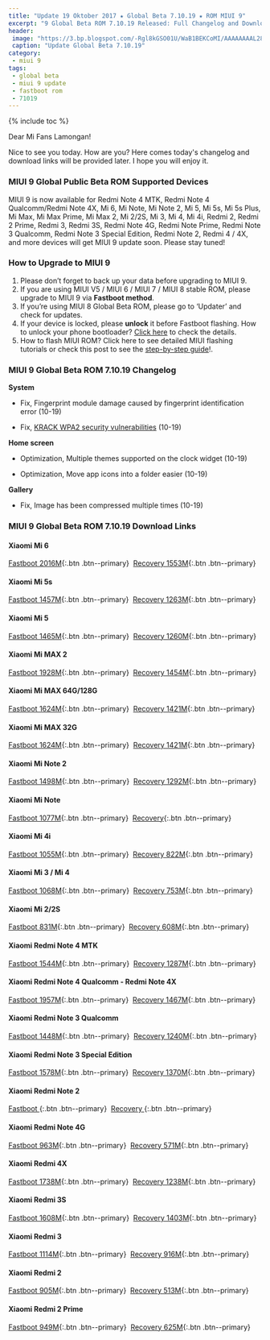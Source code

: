 ```yaml
---
title: "Update 19 Oktober 2017 ★ Global Beta 7.10.19 ★ ROM MIUI 9"
excerpt: "9 Global Beta ROM 7.10.19 Released: Full Changelog and Download Links! Please click here to download all ROMs."
header:
 image: "https://3.bp.blogspot.com/-Rgl8kGSO01U/WaB1BEKCoMI/AAAAAAAAL28/eUTsqizF7cEaAHG0MektW6ctRQufVh68ACLcBGAs/s1600/104907t9tgiintp97at0zp.png"
 caption: "Update Global Beta 7.10.19"
category:
 - miui 9
tags:
 - global beta
 - miui 9 update
 - fastboot rom
 - 71019
---
```


{% include toc %}

Dear Mi Fans Lamongan!

Nice to see you today. How are you? Here comes today's changelog and download links will be provided later. I hope you will enjoy it.

### MIUI 9 Global Public Beta ROM Supported Devices

MIUI 9 is now available for Redmi Note 4 MTK, Redmi Note 4 Qualcomm/Redmi Note 4X, Mi 6, Mi Note, Mi Note 2, Mi 5, Mi 5s, Mi 5s Plus, Mi Max, Mi Max Prime, Mi Max 2, Mi 2/2S, Mi 3, Mi 4, Mi 4i,  Redmi 2, Redmi 2 Prime, Redmi 3, Redmi 3S, Redmi Note 4G, Redmi Note Prime, Redmi Note 3 Qualcomm, Redmi Note 3 Special Edition, Redmi Note 2, Redmi 4 / 4X, and more devices will get MIUI 9 update soon. Please stay tuned!

### How to Upgrade to MIUI 9

1. Please don’t forget to back up your data before upgrading to MIUI 9.
2. If you are using MIUI V5 / MIUI 6 / MIUI 7 / MIUI 8 stable ROM, please upgrade to MIUI 9 via **Fastboot method**. 
3. If you’re using MIUI 8 Global Beta ROM, please go to ‘Updater’ and check for updates.
4. If your device is locked, please **unlock** it before Fastboot flashing. How to unlock your phone bootloader? [Click here](/dijamin-sukses-unlock-bootloader-semua-xiaomi) to check the details.
5. How to flash MIUI ROM? Click here to see detailed MIUI flashing tutorials or check this post to see the [step-by-step guide](https://mi.knoacc.org/simple-complete-guide-upgrade-to-miui-9)!.

### MIUI 9 Global Beta ROM 7.10.19 Changelog

**System**

- Fix, Fingerprint module damage caused by fingerprint identification error (10-19)

- Fix, [KRACK WPA2 security vulnerabilities](/krack-attack-breaks-wpa2-wifi-protocol) (10-19)

**Home screen**

- Optimization, Multiple themes supported on the clock widget (10-19)

- Optimization, Move app icons into a folder easier (10-19)

**Gallery**

- Fix, Image has been compressed multiple times (10-19)

### MIUI 9 Global Beta ROM 7.10.19 Download Links

#### Xiaomi Mi 6

[Fastboot 2016M](http://bigota.d.miui.com/7.10.19/sagit_global_images_7.10.19_20171019.0000.00_7.1_global_ce20c5b39b.tgz){:.btn .btn--primary} 
[Recovery 1553M](http://bigota.d.miui.com/7.10.19/miui_MI6Global_7.10.19_9767976a70_7.1.zip){:.btn .btn--primary} 

#### Xiaomi Mi 5s

[Fastboot 1457M](http://bigota.d.miui.com/7.10.19/capricorn_global_images_7.10.19_20171019.0000.00_7.0_global_c266b895f4.tgz){:.btn .btn--primary} 
[Recovery 1263M](http://bigota.d.miui.com/7.10.19/miui_MI5SGlobal_7.10.19_a513fe9ac6_7.0.zip){:.btn .btn--primary}  

#### Xiaomi Mi 5

[Fastboot 1465M](http://bigota.d.miui.com/7.10.19/gemini_global_images_7.10.19_20171019.0000.00_7.0_global_c57a18760c.tgz){:.btn .btn--primary} 
[Recovery 1260M](http://bigota.d.miui.com/7.10.19/miui_MI5Global_7.10.19_58ba3b2c51_7.0.zip){:.btn .btn--primary}

#### Xiaomi Mi MAX 2

[Fastboot 1928M](http://bigota.d.miui.com/7.10.19/oxygen_global_images_7.10.19_20171019.0000.00_7.1_global_bb2d0cb15e.tgz){:.btn .btn--primary} 
[Recovery 1454M](http://bigota.d.miui.com/7.10.19/miui_MIMAX2Global_7.10.19_6bb82c5350_7.1.zip){:.btn .btn--primary} 

#### Xiaomi Mi MAX 64G/128G

[Fastboot 1624M](http://bigota.d.miui.com/7.10.19/helium_global_images_7.10.19_20171019.0000.00_7.0_global_cff55710c1.tgz){:.btn .btn--primary} 
[Recovery 1421M](http://bigota.d.miui.com/7.10.19/miui_MIMAX652Global_7.10.19_5139a37503_7.0.zip){:.btn .btn--primary} 

#### Xiaomi Mi MAX 32G

[Fastboot 1624M](http://bigota.d.miui.com/7.10.19/hydrogen_global_images_7.10.19_20171019.0000.00_7.0_global_88a7b747d8.tgz){:.btn .btn--primary} 
[Recovery 1421M](http://bigota.d.miui.com/7.10.19/miui_MIMAXGlobal_7.10.19_6faca570a5_7.0.zip){:.btn .btn--primary} 

#### Xiaomi Mi Note 2

[Fastboot 1498M](http://bigota.d.miui.com/7.10.19/scorpio_global_images_7.10.19_20171019.0000.00_7.0_global_dc1f427d49.tgz){:.btn .btn--primary} 
[Recovery 1292M](http://bigota.d.miui.com/7.10.19/miui_MINote2Global_7.10.19_f7dd02c4d1_7.0.zip){:.btn .btn--primary} 

#### Xiaomi Mi Note

[Fastboot 1077M](http://bigota.d.miui.com/7.10.19/virgo_global_images_7.10.19_20171019.0000.00_6.0_global_ab7c95f061.tgz){:.btn .btn--primary} 
[Recovery](http://bigota.d.miui.com/7.10.19/miui_MINoteGlobal_7.10.19_b7e67ad862_6.0.zip){:.btn .btn--primary} 

#### Xiaomi Mi 4i

[Fastboot 1055M](http://bigota.d.miui.com/7.10.19/ferrari_global_images_7.10.19_20171019.0000.00_5.0_global_638322f527.tgz ){:.btn .btn--primary} 
[Recovery 822M](http://bigota.d.miui.com/7.10.19/miui_MI4iGlobal_7.10.19_dec9392656_5.0.zip){:.btn .btn--primary} 

#### Xiaomi Mi 3 / Mi 4

[Fastboot 1068M](http://bigota.d.miui.com/7.10.19/cancro_global_images_7.10.19_20171019.0000.00_6.0_global_98c1fa7657.tgz){:.btn .btn--primary} 
[Recovery 753M](http://bigota.d.miui.com/7.10.19/miui_MI3WMI4WGlobal_7.10.19_aa55bbbc6b_6.0.zip){:.btn .btn--primary}  

#### Xiaomi Mi 2/2S

[Fastboot 831M](http://bigota.d.miui.com/7.10.19/aries_global_images_7.10.19_20171019.0000.00_5.0_global_dd3941ecee.tgz){:.btn .btn--primary} 
[Recovery 608M](http://bigota.d.miui.com/7.10.19/miui_MI2Global_7.10.19_caa0ec2fce_5.0.zip){:.btn .btn--primary} 

#### Xiaomi Redmi Note 4 MTK

[Fastboot 1544M](http://bigota.d.miui.com/7.10.19/nikel_global_images_7.10.19_20171019.0000.00_6.0_global_95986beee5.tgz){:.btn .btn--primary} 
[Recovery 1287M](http://bigota.d.miui.com/7.10.19/miui_HMNote4Global_7.10.19_5febb20b6f_6.0.zip){:.btn .btn--primary}

#### Xiaomi Redmi Note 4 Qualcomm - Redmi Note 4X

[Fastboot 1957M](http://bigota.d.miui.com/7.10.19/mido_global_images_7.10.19_20171019.0000.00_7.0_global_d7fe739cac.tgz){:.btn .btn--primary} 
[Recovery 1467M](http://bigota.d.miui.com/7.10.19/miui_HMNote4XGlobal_7.10.19_b54289d965_7.0.zip){:.btn .btn--primary} 

#### Xiaomi Redmi Note 3 Qualcomm

[Fastboot 1448M](http://bigota.d.miui.com/7.10.19/kenzo_global_images_7.10.19_20171019.0000.00_6.0_global_ede817c014.tgz){:.btn .btn--primary} 
[Recovery 1240M](http://bigota.d.miui.com/7.10.19/miui_HMNote3ProGlobal_7.10.19_c26d99a3dd_6.0.zip){:.btn .btn--primary} 

#### Xiaomi Redmi Note 3 Special Edition

[Fastboot 1578M](http://bigota.d.miui.com/7.10.19/kate_global_images_7.10.19_20171019.0000.00_6.0_global_5ca6e02bfe.tgz){:.btn .btn--primary} 
[Recovery 1370M](http://bigota.d.miui.com/7.10.19/miui_HMNote3ProtwGlobal_7.10.19_ac7764ca89_6.0.zip){:.btn .btn--primary} 

#### Xiaomi Redmi Note 2

[Fastboot ](http://bigota.d.miui.com/7.10.19/hermes_global_images_7.10.19_20171019.0000.00_5.0_global_777267bd34.tgz){:.btn .btn--primary} 
[Recovery ](http://bigota.d.miui.com/7.10.19/miui_HMNote2Global_7.10.19_e6f2e275c4_5.0.zip){:.btn .btn--primary} 

#### Xiaomi Redmi Note 4G

[Fastboot 963M](http://bigota.d.miui.com/7.10.19/gucci_global_images_7.10.19_20171019.0000.00_4.4_global_a1ae38bf89.tgz){:.btn .btn--primary} 
[Recovery 571M](http://bigota.d.miui.com/7.10.19/miui_HMNote1SGlobal_7.10.19_5afd4251af_4.4.zip){:.btn .btn--primary} 

#### Xiaomi Redmi 4X

[Fastboot 1738M](http://bigota.d.miui.com/7.10.19/santoni_global_images_7.10.19_20171019.0000.00_7.1_global_0318da5fd3.tgz){:.btn .btn--primary} 
[Recovery 1238M](http://bigota.d.miui.com/7.10.19/miui_HM4XGlobal_7.10.19_48ad67f5c9_7.1.zip){:.btn .btn--primary} 

#### Xiaomi Redmi 3S

[Fastboot 1608M](http://bigota.d.miui.com/7.10.19/land_global_images_7.10.19_20171019.0000.00_6.0_global_b06145171f.tgz){:.btn .btn--primary} 
[Recovery 1403M](http://bigota.d.miui.com/7.10.19/miui_HM3SGlobal_7.10.19_4f723f2524_6.0.zip){:.btn .btn--primary} 

#### Xiaomi Redmi 3

[Fastboot 1114M](http://bigota.d.miui.com/7.10.19/ido_xhdpi_global_images_7.10.19_20171019.0000.00_5.1_global_aa45604f8d.tgz){:.btn .btn--primary} 
[Recovery 916M](http://bigota.d.miui.com/7.10.19/miui_HM3Global_7.10.19_c8755207a9_5.1.zip){:.btn .btn--primary}

#### Xiaomi Redmi 2

[Fastboot 905M](http://bigota.d.miui.com/7.10.19/wt88047_global_images_7.10.19_20171019.0000.00_4.4_global_72861eaa7a.tgz){:.btn .btn--primary} 
[Recovery 513M](http://bigota.d.miui.com/7.10.19/miui_HM2XWCGlobal_7.10.19_67e9404ca5_4.4.zip){:.btn .btn--primary} 

#### Xiaomi Redmi 2 Prime

[Fastboot 949M](http://bigota.d.miui.com/7.10.19/wt88047_pro_global_images_7.10.19_20171019.0000.00_5.1_global_fed2085f5f.tgz){:.btn .btn--primary} 
[Recovery 625M](http://bigota.d.miui.com/7.10.19/miui_HM2XWCProGlobal_7.10.19_f6e64d71de_5.1.zip){:.btn .btn--primary}
